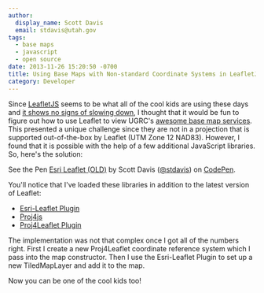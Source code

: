```yaml
---
author:
  display_name: Scott Davis
  email: stdavis@utah.gov
tags:
  - base maps
  - javascript
  - open source
date: 2013-11-26 15:20:50 -0700
title: Using Base Maps with Non-standard Coordinate Systems in LeafletJS
category: Developer
---
```


<p>Since <a href="https://leafletjs.com/">LeafletJS</a> seems to be what all of the cool kids are using these days and <a href="https://www.mapbox.com/blog/vladimir-agafonkin-joins-mapbox/">it shows no signs of slowing down</a>, I thought that it would be fun to figure out how to use Leaflet to view UGRC's <a href="/products/base-maps">awesome base map services</a>. This presented a unique challenge since they are not in a projection that is supported out-of-the-box by Leaflet (UTM Zone 12 NAD83). However, I found that it is possible with the help of a few additional JavaScript libraries. So, here's the solution:</p>
<p data-height="300" data-theme-id="0" data-slug-hash="zLaZoJ" data-default-tab="js,result" data-user="stdavis" data-pen-title="Esri Leaflet (OLD)" class="codepen">See the Pen <a href="https://codepen.io/stdavis/pen/zLaZoJ/">Esri Leaflet (OLD)</a> by Scott Davis (<a href="https://codepen.io/stdavis">@stdavis</a>) on <a href="https://codepen.io">CodePen</a>.</p>
<script async src="https://static.codepen.io/assets/embed/ei.js"></script>
<p>
You'll notice that I've loaded these libraries in addition to the latest version of Leaflet:</p>
<ul>
<li><a href="https://esri.github.io/esri-leaflet/">Esri-Leaflet Plugin</a></li>
<li><a href="https://github.com/proj4js/proj4js">Proj4js</a></li>
<li><a href="https://github.com/kartena/Proj4Leaflet">Proj4Leaflet Plugin</a></li>
</ul>
<p>
The implementation was not that complex once I got all of the numbers right. First I create a new Proj4Leaflet coordinate reference system which I pass into the map constructor. Then I use the Esri-Leaflet Plugin to set up a new TiledMapLayer and add it to the map.</p>
<p>
Now you can be one of the cool kids too!</p>
<style>
iframe {<br />
    height: 450px !important;<br />
    border: none !important;<br />
}<br />
</style>
